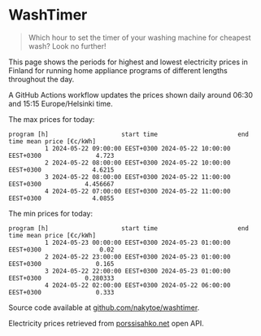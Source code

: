 
# WashTimer

> Which hour to set the timer of your washing machine for cheapest wash? Look no further!

This page shows the periods for highest and lowest electricity prices in Finland 
for running home appliance programs of different lengths throughout the day. 

A GitHub Actions workflow updates the prices shown daily around 06:30 and 15:15 Europe/Helsinki time.

The max prices for today:

	program [h]                    start time                      end time mean price [€c/kWh]
	          1 2024-05-22 09:00:00 EEST+0300 2024-05-22 10:00:00 EEST+0300               4.723
	          2 2024-05-22 08:00:00 EEST+0300 2024-05-22 10:00:00 EEST+0300              4.6215
	          3 2024-05-22 08:00:00 EEST+0300 2024-05-22 11:00:00 EEST+0300            4.456667
	          4 2024-05-22 07:00:00 EEST+0300 2024-05-22 11:00:00 EEST+0300              4.0855

The min prices for today:

	program [h]                    start time                      end time mean price [€c/kWh]
	          1 2024-05-23 00:00:00 EEST+0300 2024-05-23 01:00:00 EEST+0300                0.02
	          2 2024-05-22 23:00:00 EEST+0300 2024-05-23 01:00:00 EEST+0300               0.165
	          3 2024-05-22 22:00:00 EEST+0300 2024-05-23 01:00:00 EEST+0300            0.280333
	          4 2024-05-22 02:00:00 EEST+0300 2024-05-22 06:00:00 EEST+0300               0.333


Source code available at [github.com/nakytoe/washtimer](https://github.com/nakytoe/washtimer).

Electricity prices retrieved from [porssisahko.net](https://porssisahko.net/api) open API.
